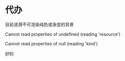 # 代办

目前涟漪不可渲染纯色或渐变的背景

Cannot read properties of undefined (reading 'resource')

Cannot read properties of null (reading 'kind')

好的
